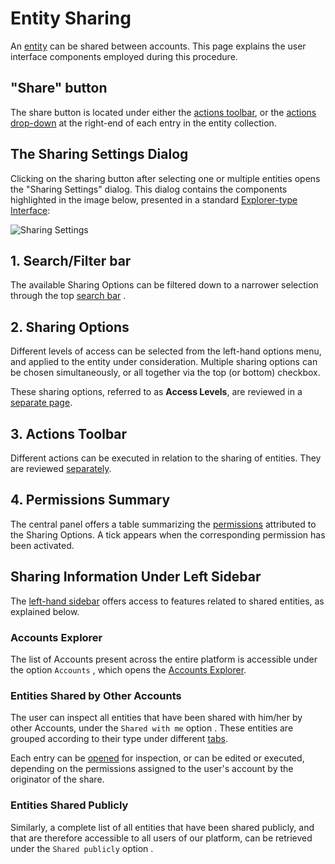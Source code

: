 # Entity Sharing

An [entity](../../entities-general/overview.md) can be shared between accounts. This page explains the user interface components employed during this procedure.

## "Share" button

The share button <i class="zmdi zmdi-accounts-add zmdi-hc-border"></i> is located under either the [actions toolbar](../../entities-general/ui/explorer.md#actions-toolbar), or the [actions drop-down](../../entities-general/ui/explorer.md#actions-dropdown) at the right-end of each entry in the entity collection. 

## The Sharing Settings Dialog

Clicking on the sharing button <i class="zmdi zmdi-accounts-add zmdi-hc-border"></i> after selecting one or multiple entities opens the "Sharing Settings" dialog. This dialog contains the components highlighted in the image below, presented in a standard [Explorer-type Interface](../../entities-general/ui/explorer.md):

![Sharing Settings](../../images/collaboration/sharing-settings.png "Sharing Settings")

## 1. Search/Filter bar

The available Sharing Options can be filtered down to a narrower selection through the top [search bar](../../entities-general/actions/search.md) <i class="zmdi zmdi-search zmdi-hc-border"></i>.

## 2. Sharing Options

Different levels of access can be selected from the left-hand options menu, and applied to the entity under consideration. Multiple sharing options can be chosen simultaneously, or all together via the top (or bottom) checkbox.

These sharing options, referred to as **Access Levels**, are reviewed in a [separate page](access-levels.md).

## 3. Actions Toolbar

Different actions can be executed in relation to the sharing of entities. They are reviewed [separately](actions.md).


## 4. Permissions Summary

The central panel offers a table summarizing the [permissions](../../entities-general/permissions.md) attributed to the Sharing Options. A tick appears when the corresponding permission has been activated.

 
## Sharing Information Under Left Sidebar

The [left-hand sidebar](../../ui/left-sidebar.md) offers access to features related to shared entities, as explained below.

### Accounts Explorer

The list of Accounts present across the entire platform is accessible under the option `Accounts` <i class="zmdi zmdi-globe-alt zmdi-hc-border"></i>, which opens the [Accounts Explorer](../../accounts/ui/explorer.md).

### Entities Shared by Other Accounts

The user can inspect all entities that have been shared with him/her by other Accounts, under the `Shared with me` option <i class="zmdi zmdi-share zmdi-hc-border"></i>. These entities are grouped according to their type under different [tabs](../../ui/specific/tabs-navigator.md). 

Each entry can be [opened](../../entities-general/actions/open-edit.md) for inspection, or can be edited or executed, depending on the permissions assigned to the user's account by the originator of the share.

### Entities Shared Publicly

Similarly, a complete list of all entities that have been shared publicly, and that are therefore accessible to all users of our platform, can be retrieved under the `Shared publicly` option <i class="zmdi zmdi-accounts-alt zmdi-hc-border"></i>. 
